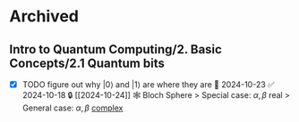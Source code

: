 
# Archived
## Intro to Quantum Computing/2. Basic Concepts/2.1 Quantum bits

- [x] TODO figure out why $\vert 0\rangle$ and $\vert 1\rangle$ are where they are 📅 2024-10-23 ✅ 2024-10-18 🔒 [[2024-10-24]] 🕸️ Bloch Sphere > Special case: $\alpha, \beta$ real > General case: $\alpha, \beta$ [complex](complex%20numbers.md)
